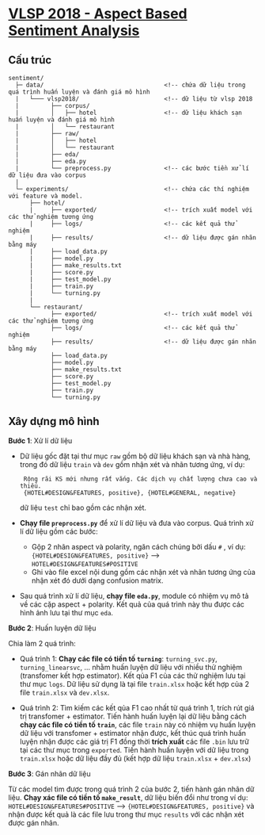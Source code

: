 # [VLSP 2018 - Aspect Based Sentiment Analysis](http://vlsp.org.vn/vlsp2018/eval/sa)

## Cấu trúc

```
sentiment/
  ├─ data/                                  <!-- chứa dữ liệu trong quá trình huấn luyện và đánh giá mô hình 
  |   └─── vlsp2018/                        <!-- dữ liệu từ vlsp 2018
  |         ├── corpus/   
  |         │   ├── hotel                   <!-- dữ liệu khách sạn huấn luyện và đánh giá mô hình
  |         │   └── restaurant              
  |         ├── raw/                        
  |         │   ├── hotel
  |         │   └── restaurant 
  |         ├── eda/
  |         ├── eda.py           
  |         └── preprocess.py               <!-- các bước tiền xử lí dữ liệu đưa vào corpus
  |
  └─ experiments/                           <!-- chứa các thí nghiệm với feature và model.
      ├── hotel/                             
      |     ├── exported/                   <!-- trích xuất model với các thử nghiệm tương ứng
      |     ├── logs/                       <!-- các kết quả thử nghiệm
      |     ├── results/                    <!-- dữ liệu được gán nhãn bằng máy
      |     ├── load_data.py                
      |     ├── model.py                    
      |     ├── make_results.txt                
      |     ├── score.py                    
      |     ├── test_model.py               
      |     ├── train.py                    
      |     └── turning.py                  
      |
      └── restaurant/
            ├── exported/                   <!-- trích xuất model với các thử nghiệm tương ứng
            ├── logs/                       <!-- các kết quả thử nghiệm
            ├── results/                    <!-- dữ liệu được gán nhãn bằng máy 
            ├── load_data.py                
            ├── model.py                    
            ├── make_results.txt                
            ├── score.py                    
            ├── test_model.py               
            ├── train.py                    
            └── turning.py  
```
## Xây dựng mô hình

**Bước 1**: Xử lí dữ liệu  

- Dữ liệu gốc đặt tại thư mục `raw` gồm bộ dữ liệu khách sạn và nhà hàng, trong đó dữ liệu `train` và `dev` gồm nhận xét và nhãn tương ứng, ví dụ:
   ```
    Rộng rãi KS mới nhưng rất vắng. Các dịch vụ chất lượng chưa cao và thiếu.
    {HOTEL#DESIGN&FEATURES, positive}, {HOTEL#GENERAL, negative}
   ```
   dữ liệu `test` chỉ bao gồm các nhận xét.

- **Chạy file `preprocess.py`** để xử lí dữ liệu và đưa vào corpus. Quá trình xử lí dữ liệu gồm các bước:
   
   - Gộp 2 nhãn aspect và polarity, ngăn cách chúng bởi dấu `#`
  , ví dụ: `{HOTEL#DESIGN&FEATURES, positive}` --> `HOTEL#DESIGN&FEATURES#POSITIVE`
  - Ghi vào file excel nội dung gồm các nhận xét và nhãn tương ứng của nhận xét đó dưới dạng confusion matrix.
 - Sau quá trình xử lí dữ liệu, **chạy file `eda.py`**, module có nhiệm vụ mô tả về các cặp aspect + polarity. Kết quả của quá trình này thu được các hình ảnh lưu tại thư mục `eda`.

**Bước 2**: Huấn luyện dữ liệu

Chia làm 2 quá trình:
- Quá trình 1: **Chạy các file có tiền tố `turning`**: `turning_svc.py`, `turning_linearsvc`, ... nhằm huấn luyện dữ liệu với nhiều thử nghiệm (transfomer kết hợp estimator). Kết qủa F1 của các thử nghiệm lưu tại thư mục `logs`. Dữ liệu sử dụng là tại file `train.xlsx` hoặc kết hợp của 2 file `train.xlsx` và `dev.xlsx`. 

- Quá trình 2: Tìm kiếm các kết qủa F1 cao nhất từ quá trình 1, trích rút giá trị transfomer + estimator. Tiến hành huấn luyện lại dữ liệu bằng cách **chạy các file có tiền tố `train`**, các file `train` này có nhiệm vụ huấn luyện dữ liệu với transfomer + estimator nhận được, kết thúc quá trình huấn luyện nhận được các giá trị F1 đồng thời **trích xuất** các file `.bin` lưu trữ tại các thư mục trong `exported`. Tiến hành huấn luyện với dữ liệu trong `train.xlsx` hoặc dữ liệu đầy đủ (kết hợp dữ liệu `train.xlsx` + `dev.xlsx`)

**Bước 3**: Gán nhãn dữ liệu

Từ các model tìm được trong quá trình 2 của bước 2, tiến hành gán nhãn dữ liệu. **Chạy xác file có tiền tố `make_result`**, dữ liệu biến đổi như trong ví dụ: `HOTEL#DESIGN&FEATURES#POSITIVE` --> `{HOTEL#DESIGN&FEATURES, positive}` và nhận được kết quả là các file lưu trong thư mục `results` với các nhận xét được gán nhãn.
